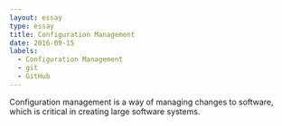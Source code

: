 ```yaml
---
layout: essay
type: essay
title: Configuration Management
date: 2016-09-15
labels:
  - Configuration Management
  - git
  - GitHub
---
```


Configuration management is a way of managing changes to software, which is critical in creating large software systems.
